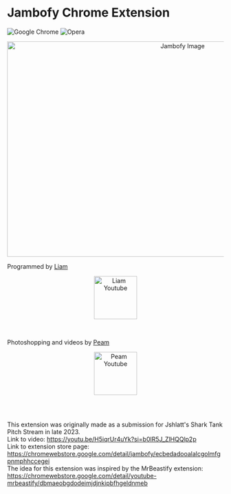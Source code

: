 # Jambofy Chrome Extension

![Google Chrome](https://img.shields.io/badge/Google%20Chrome-4285F4?style=for-the-badge&logo=GoogleChrome&logoColor=white)
![Opera](https://img.shields.io/badge/Opera-FF1B2D?style=for-the-badge&logo=Opera&logoColor=white)

<p align="center">
  <img src="https://lh3.googleusercontent.com/Nw4bhfjeIqi9gXZXH1Jv9Qr7_oQb5ziM1r_yPh-PTZawSAan3M77cxazYB0CmR-nhlZIrAfrXB7JqXvcWJ4JkZK4=w640-h400-e365-rj-sc0x00ffffff" alt="Jambofy Image" width = "800" height="500" style="align-items=center; justify-content=center;" />
</p>

Programmed by [Liam](https://www.youtube.com/@puffbee21) 

<p align="center">
    <img src="https://yt3.googleusercontent.com/ytc/AIf8zZSPtXEqp1ONDHDfaWUNmbX5DRiMfxpFFcqgtIB98A=s176-c-k-c0x00ffffff-no-rj" alt="Liam Youtube" width="100" height="100" style="align-items=center; justify-content=center;" />
</p>
<br />

Photoshopping and videos by [Peam](https://www.youtube.com/@Sopeamy)
<p align="center">
    <img src="https://yt3.googleusercontent.com/wUxXQk9a2RBEF4nLCk-3Mm1MOeXV3TRMc4T1ib7zPbJW15qRlJb-qc89WncPgEy8hMd0una5rEw=s176-c-k-c0x00ffffff-no-rj" alt="Peam Youtube" width="100" height="100" style="align-items=center; justify-content=center;" />
</p>
<br />

##

This extension was originally made as a submission for Jshlatt's Shark Tank Pitch Stream in late 2023. 
<br />
Link to video:
https://youtu.be/H5iqrUr4uYk?si=b0lR5J_ZlHQQlp2p 
<br />
Link to extension store page:
https://chromewebstore.google.com/detail/jambofy/ecbedadooalalcgolmfgpnmphhccegei 
<br />
The idea for this extension was inspired by the MrBeastify extension:
<br />
https://chromewebstore.google.com/detail/youtube-mrbeastify/dbmaeobgdodeimjdjnkipbfhgeldnmeb
